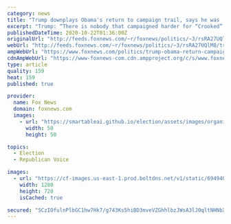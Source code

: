 ```yaml
---
category: news
title: "Trump downplays Obama's return to campaign trail, says he was 'all over the place' for Hillary Clinton"
excerpt: "Trump: “There is nobody that campaigned harder for “Crooked” Hillary Clinton than Obama.\""
publishedDateTime: 2020-10-22T01:36:00Z
originalUrl: "http://feeds.foxnews.com/~r/foxnews/politics/~3/rsRA27UQlM8/trump-obama-return-campaign-speech-biden"
webUrl: "http://feeds.foxnews.com/~r/foxnews/politics/~3/rsRA27UQlM8/trump-obama-return-campaign-speech-biden"
ampWebUrl: "https://www.foxnews.com/politics/trump-obama-return-campaign-speech-biden.amp"
cdnAmpWebUrl: "https://www-foxnews-com.cdn.ampproject.org/c/s/www.foxnews.com/politics/trump-obama-return-campaign-speech-biden.amp"
type: article
quality: 159
heat: 159
published: true

provider:
  name: Fox News
  domain: foxnews.com
  images:
    - url: "https://smartableai.github.io/election/assets/images/organizations/foxnews.com-50x50.jpg"
      width: 50
      height: 50

topics:
  - Election
  - Republican Voice

images:
  - url: "https://cf-images.us-east-1.prod.boltdns.net/v1/static/694940094001/5c7f9ff4-65e4-4165-9aa4-5efe700736a5/b71debd9-2387-43bb-9caa-7bf76d7cb037/1280x720/match/image.jpg"
    width: 1280
    height: 720
    isCached: true

secured: "SCzIOfulnPlbGC1hw7Hk7/g743Ks5hiBD3mveVZGhhlbzJWsA3lJ0qltNHNbXxaKZ0qQ+kLKbg2ROmmD2EYLxkQkvlb/TB+6ifIpdtwYRY3g3TYEmd2bCM5LEOfc1pVjlYcMA2/oJ48e1AwUcF9UI+12rHt4/xBHnk5CZsktWYrJXdf2Ed+jIPdTuckTOWEA4fWuBNSjP34YWPv8tvJhq2zVhrNdMkyTbY8Qki34EjtUJthGK4Nlriy+VH7FYQmMgx69f8BqxX9U/yBMtGhmwhj5mi6RZ+r9i7KXAodRjsuzO/8UA8AIU5S2iFhR46ksYThIevUIB/OKtx5G4HMjk654uOfMjGIneUm+Me12NM8=;T1n265q04DgXSMK4Rqvkzg=="
---
```


